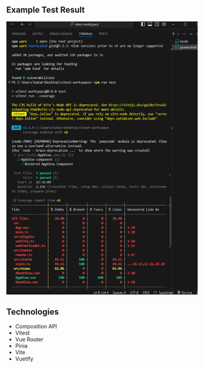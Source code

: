 ## Example Test Result
<img src="src/screenshots/preview-test-result.png" />

## Technologies

- Composition API
- Vitest
- Vue Router
- Pinia
- Vite
- Vuetify
